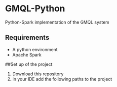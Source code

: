 # GMQL-Python
Python-Spark implementation of the GMQL system

## Requirements
- A python environment
- Apache Spark

##Set up of the project
1. Download this repository
2. In your IDE add the following paths to the project

